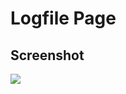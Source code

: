 # Logfile Page

## Screenshot
![](https://github.com/aalrossan/JustEvent/blob/master/images/homeManager/logfile.jpg)
